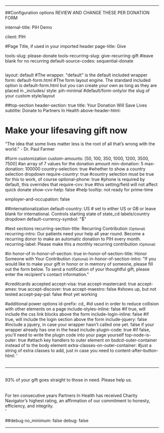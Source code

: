 ---

##Configuration options REVIEW AND CHANGE THESE PER DONATION FORM

internal-title: PIH Demo

client: PIH

#Page Title, if used in your imported header
page-title: Give

tools-slug: please-donate
tools-recurring-slug: give-recurring-gift #leave blank for no recurring
default-source-codes: sequential-donate

##
layout: default #The wrapper. "default" is the default included wrapper
form: default-form.html #The form layout engine. The standard included option is default-form.html but you can create your own as long as they are placed in _includes/
style: pih-minimal #default/form-only/or the slug of your custom style/layout



##top-section
header-section: true
title: Your Donation Will Save Lives
subtitle: Donate to Partners In Health
above-header-html: <h1>Make your lifesaving gift now</h1><div class="base"><p>&ldquo;The idea that some lives matter less is the root of all that&rsquo;s wrong with the world.&rdquo; - Dr. Paul Farmer</p></div>


#form customization
custom-amounts: [50, 100, 350, 1000, 1200, 3500, 7500] #an array of 7 values for the donation amount
min-donation: 5
max-donation: 100000
country-selection: true #whether to show a country selection dropdown
require-country: true #country selection must be true for this to work, of course
optional-phone: true #phone is required by default, this overrides that
require-cvv: true #this setting/field will not affect quick donate
show-cvv-help: false #help tooltip: not ready for prime-time

employer-and-occupation: false


##internationalization
default-country: US # set to either US or GB or leave blank for international. Controls starting state of state_cd labels/country dropdown
default-currency-symbol: "$"

#text sections
recurring-section-title: Recurring Contribution <small>(Optional)</small>
recurring-intro: Our patients need your help all year round. Become a recurring donor to make an automatic donation to PIH every month.
recurring-label: Please make this a monthly recurring contribution <small>(Optional)</small>

#in honor-of
in-honor-of-section: true 
in-honor-of-section-title: Honor Someone with Your Contribution <small>(Optional)</small>
in-honor-of-section-intro: "If you would like to make your gift in honor or in memory of someone, please fill out the form below. To send a notification of your thoughtful gift, please enter the recipient's contact information."

#creditcards accepted
accept-visa: true
accept-mastercard: true
accept-amex: true
accept-discover: true
accept-maestro: false #shows up, but not tested
accept-pay-pal: false  #not yet working

#additional power options
id-prefix: cd_ #id used in order to reduce collision with other elements on a page 
include-styles-inline: false #if true, will include the css link blocks above the form
include-login-inline: false #if true, will include the login section above the form
include-jquery: false #include a jquery, in case your wrapper hasn't called one yet. false if your wrapper already has one in the head
include-plugin-code: true #if false, you'll need to write the plugin code into your page yourself
top-node-is-outer: true #attach key handlers to outer element on bsdcd-outer-container instead of to the body element
extra-classes-on-outer-container: #just a string of extra classes to add, just in case you need to
content-after-button-html: '<div class="below-form clearfix"><hr style="margin-top:30px;"><br><div class="donate-stats clearfix"><span class="donate-stats-percent">93%</span> of your gift goes straight to those in need. Please help us.</div><br><div class="badge-section clearfix"><div class="donate-badges clearfix" style="text-align: center;"><img src="https://donate.pih.org/page/-/new_wrapper/comodo-ssl.gif" alt="" class="comodo"><img src="https://donate.pih.org/page/-/fundcampaigns/charitynav120x90.jpg" alt=""  class="navigator"></div><br><div class="badge-text">For ten consecutive years Partners In Health has received Charity Navigator&rsquo;s highest rating, an affirmation of our commitment to honesty, efficiency, and integrity.</div></div></div>'


##debug
no_minimum: false
debug: false

---